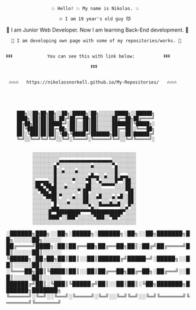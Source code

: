 
                     💥 Hello! 💥 My name is Nikolas. 💥
    
                        🔥 I am 19 year's old guy 😼
    
   🔶 I am Junior Web Developer. Now I am learning Back-End development. 🔶

      🔸 I am developing own page with some of my repositories/works. 🔸 
      
      
    ⏬⏬⏬             You can see this with link below:           ⏬⏬⏬
    
                                    ⏬⏬⏬            


     🔥🔥🔥   https://nikolassnorkell.github.io/My-Repositories/   🔥🔥🔥





        ███╗░░██╗██╗██╗░░██╗░█████╗░██╗░░░░░░█████╗░░██████╗
        ████╗░██║██║██║░██╔╝██╔══██╗██║░░░░░██╔══██╗██╔════╝
        ██╔██╗██║██║█████═╝░██║░░██║██║░░░░░███████║╚█████╗░
        ██║╚████║██║██╔═██╗░██║░░██║██║░░░░░██╔══██║░╚═══██╗
        ██║░╚███║██║██║░╚██╗╚█████╔╝███████╗██║░░██║██████╔╝
        ╚═╝░░╚══╝╚═╝╚═╝░░╚═╝░╚════╝░╚══════╝╚═╝░░╚═╝╚═════╝░


              ░░░░░░░░░░░░░░░░░░░░░░░░░░░░░░░░░░░░░░░
              ░░░░░░░░░░▄▄▄▄▄▄▄▄▄▄▄▄▄▄▄▄▄▄▄▄░░░░░░░░░
              ░░░░░░░░▄▀░░░░░░░░░░░░▄░░░░░░░▀▄░░░░░░░
              ░░░░░░░░█░░▄░░░░▄░░░░░░░░░░░░░░█░░░░░░░
              ░░░░░░░░█░░░░░░░░░░░░▄█▄▄░░▄░░░█░▄▄▄░░░
              ░▄▄▄▄▄░░█░░░░░░▀░░░░▀█░░▀▄░░░░░█▀▀░██░░
              ░██▄▀██▄█░░░▄░░░░░░░██░░░░▀▀▀▀▀░░░░██░░
              ░░▀██▄▀██░░░░░░░░▀░██▀░░░░░░░░░░░░░▀██░
              ░░░░▀████░▀░░░░▄░░░██░░░▄█░░░░▄░▄█░░██░
              ░░░░░░░▀█░░░░▄░░░░░██░░░░▄░░░▄░░▄░░░██░
              ░░░░░░░▄█▄░░░░░░░░░░░▀▄░░▀▀▀▀▀▀▀▀░░▄▀░░
              ░░░░░░█▀▀█████████▀▀▀▀████████████▀░░░░
              ░░░░░░████▀░░███▀░░░░░░▀███░░▀██▀░░░░░░
              ░░░░░░░░░░░░░░░░░░░░░░░░░░░░░░░░░░░░░░░


░██████╗███╗░░██╗░█████╗░██████╗░██╗░░██╗███████╗██╗░░░░░██╗░░░░░
██╔════╝████╗░██║██╔══██╗██╔══██╗██║░██╔╝██╔════╝██║░░░░░██║░░░░░
╚█████╗░██╔██╗██║██║░░██║██████╔╝█████═╝░█████╗░░██║░░░░░██║░░░░░
░╚═══██╗██║╚████║██║░░██║██╔══██╗██╔═██╗░██╔══╝░░██║░░░░░██║░░░░░
██████╔╝██║░╚███║╚█████╔╝██║░░██║██║░╚██╗███████╗███████╗███████╗
╚═════╝░╚═╝░░╚══╝░╚════╝░╚═╝░░╚═╝╚═╝░░╚═╝╚══════╝╚══════╝╚══════╝





<!--


Here are some ideas to get you started:

- 🔭 I’m currently working on ...
- 🌱 I’m currently learning ...
- 👯 I’m looking to collaborate on ...
- 🤔 I’m looking for help with ...
- 💬 Ask me about ...
- 📫 How to reach me: ...
- 😄 Pronouns: ...
- ⚡ Fun fact: ...
-->
